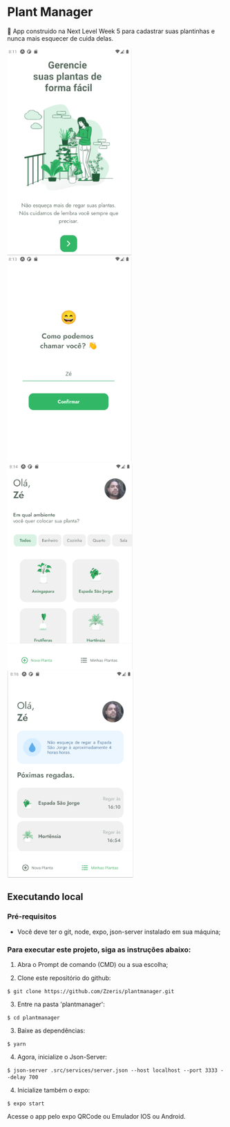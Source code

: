 # Plant Manager
🌾 App construido na Next Level Week 5 para cadastrar suas plantinhas e nunca mais esquecer de cuida delas.

![Screenshot 1](screenshot1.png)  ![Screenshot 2](screenshot2.png)
![Screenshot 3](screenshot3.png)  ![Screenshot 4](screenshot4.png)


## Executando local

### Pré-requisitos

* Você deve ter o git, node, expo, json-server instalado em sua máquina;


### Para executar este projeto, siga as instruções abaixo:

1. Abra o Prompt de comando (CMD) ou a sua escolha;

2. Clone este repositório do github:

```
$ git clone https://github.com/Zzeris/plantmanager.git
```

3. Entre na pasta 'plantmanager':

```
$ cd plantmanager
```

3. Baixe as dependências:

```
$ yarn
```

4. Agora, inicialize o Json-Server:

```
$ json-server .src/services/server.json --host localhost --port 3333 --delay 700
```

4. Inicialize também o expo:

```
$ expo start
```

Acesse o app pelo expo QRCode ou Emulador IOS ou Android.

